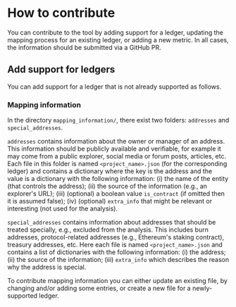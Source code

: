 # How to contribute

You can contribute to the tool by adding support for a ledger, updating the
mapping process for an existing ledger, or adding a new metric. In all cases,
the information should be submitted via a GitHub PR.

## Add support for ledgers

You can add support for a ledger that is not already supported as follows.

### Mapping information

In the directory `mapping_information/`, there exist two folders: `addresses`
and `special_addresses`.

`addresses` contains information about the owner or manager of an address. This
information should be publicly available and verifiable, for example it may come
from a public explorer, social media or forum posts, articles, etc. Each file in
this folder is named `<project_name>.json` (for the corresponding ledger) and
contains a dictionary where the key is the address and the value is a dictionary
with the following information:
(i) the name of the entity (that controls the address);
(ii) the source of the information (e.g., an explorer's URL);
(iii) (optional) a boolean value `is_contract` (if omitted then it is assumed false);
(iv) (optional) `extra_info` that might be relevant or interesting (not used for
the analysis).

`special_addresses` contains information about addresses that should be treated
specially, e.g., excluded from the analysis. This includes burn addresses,
protocol-related addresses (e.g., Ethereum's staking contract), treasury
addresses, etc. Here each file is named `<project_name>.json` and contains a
list of dictionaries with the following information:
(i) the address;
(ii) the source of the information;
(iii) `extra_info` which describes the reason why the address is special.

To contribute mapping information you can either update an existing file, by
changing and/or adding some entries, or create a new file for a newly-supported
ledger.
